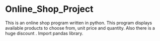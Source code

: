 # Online_Shop_Project
This is an online shop program written in python.
This program displays available products to choose from, unit price and quantity.
Also there is a huge discount .
Import pandas library.
